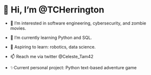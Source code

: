  <h1>👋 Hi, I’m @TCHerrington </h1>

- 👀 I’m interested in software engineering, cybersecurity, and zombie movies.
- 🌱 I’m currently learning Python and SQL.
- 🌱 Aspiring to learn: robotics, data science.
- 📫 Reach me via twitter @Celeste_Tam42

- ✨Current personal project: Python text-based adventure game

<!---
TCHerrington/TCHerrington is a ✨ special ✨ repository because its `README.md` (this file) appears on your GitHub profile.
You can click the Preview link to take a look at your changes.
--->
